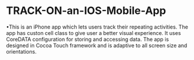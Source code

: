 # TRACK-ON-an-IOS-Mobile-App
•This is an iPhone app which lets users track their repeating activities. The app has custon cell class to give user a better visual experience. It uses CoreDATA configuration for storing and accessing data. 
The app is designed in Cocoa Touch framework and is adaptive to all screen size and orientations.
